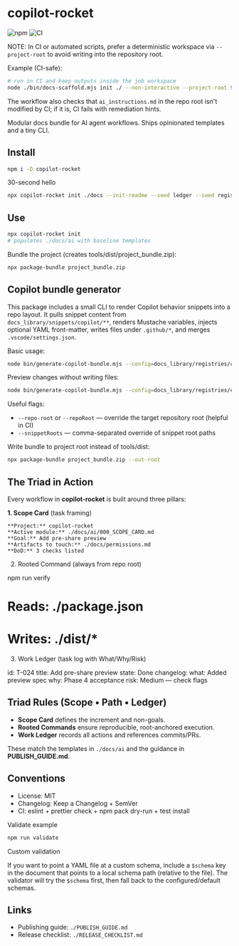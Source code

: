 # copilot-rocket

![npm](https://img.shields.io/npm/v/copilot-rocket.svg)
![CI](https://img.shields.io/github/actions/workflow/status/6hostsRus/copilot_rocket/ci.yml?branch=main)

NOTE: In CI or automated scripts, prefer a deterministic workspace via `--project-root` to avoid writing into the repository root.

Example (CI-safe):

```sh
# run in CI and keep outputs inside the job workspace
node ./bin/docs-scaffold.mjs init ./ --non-interactive --project-root $GITHUB_WORKSPACE
```

The workflow also checks that `ai_instructions.md` in the repo root isn't modified by CI; if it is, CI fails with remediation hints.

Modular docs bundle for AI agent workflows. Ships opinionated templates and a tiny CLI.

## Install

```sh
npm i -D copilot-rocket
```

30-second hello

```sh
npx copilot-rocket init ./docs --init-readme --seed ledger --seed registry
```

## Use

```sh
npx copilot-rocket init
# populates ./docs/ai with baseline templates
```

Bundle the project (creates tools/dist/project_bundle.zip):

```sh
npx package-bundle project_bundle.zip
```

## Copilot bundle generator

This package includes a small CLI to render Copilot behavior snippets into a repo layout. It pulls snippet content from `docs_library/snippets/copilot/**`, renders Mustache variables, injects optional YAML front-matter, writes files under `.github/*`, and merges `.vscode/settings.json`.

Basic usage:

```sh
node bin/generate-copilot-bundle.mjs --config=docs_library/registries/copilot-bundle.yaml
```

Preview changes without writing files:

```sh
node bin/generate-copilot-bundle.mjs --config=docs_library/registries/copilot-bundle.yaml --dry-run
```

Useful flags:

- `--repo-root` or `--repoRoot` — override the target repository root (helpful in CI)
- `--snippetRoots` — comma-separated override of snippet root paths

Write bundle to project root instead of tools/dist:

```sh
npx package-bundle project_bundle.zip --out-root
```

## The Triad in Action

Every workflow in **copilot-rocket** is built around three pillars:

**1. Scope Card** (task framing)

```
**Project:** copilot-rocket
**Active module:** ./docs/ai/000_SCOPE_CARD.md
**Goal:** Add pre-share preview
**Artifacts to touch:** ./docs/permissions.md
**DoD:** 3 checks listed
```

2. Rooted Command (always from repo root)

npm run verify

# Reads: ./package.json

# Writes: ./dist/\*

3. Work Ledger (task log with What/Why/Risk)

id: T-024
title: Add pre-share preview
state: Done
changelog:
what: Added preview spec
why: Phase 4 acceptance
risk: Medium — check flags

## Triad Rules (Scope • Path • Ledger)

- **Scope Card** defines the increment and non-goals.
- **Rooted Commands** ensure reproducible, root-anchored execution.
- **Work Ledger** records all actions and references commits/PRs.

These match the templates in `./docs/ai` and the guidance in **PUBLISH_GUIDE.md**.

## Conventions

- License: MIT
- Changelog: Keep a Changelog + SemVer
- CI: eslint + prettier check + npm pack dry-run + test install

Validate example

```sh
npm run validate
```

Custom validation

If you want to point a YAML file at a custom schema, include a `$schema` key in the document that points to a local schema path (relative to the file). The validator will try the `$schema` first, then fall back to the configured/default schemas.

## Links

- Publishing guide: `./PUBLISH_GUIDE.md`
- Release checklist: `./RELEASE_CHECKLIST.md`

